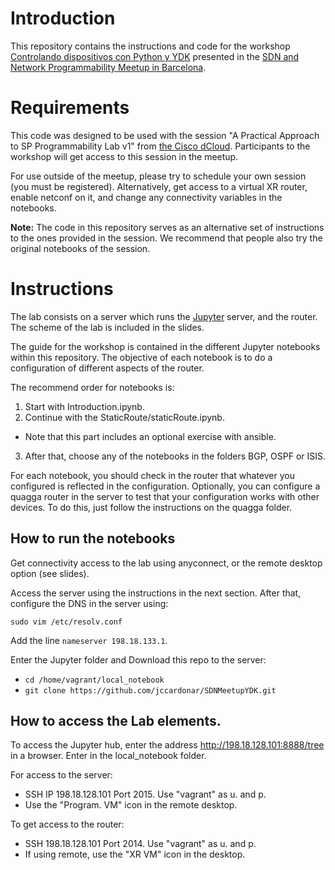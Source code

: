 # Introduction
This repository contains the instructions and code for the workshop [Controlando dispositivos con Python y YDK](https://www.meetup.com/es-ES/SDN-and-Network-Programmability-Meetup-in-Barcelona/events/248055664/)  presented in the [SDN and Network Programmability Meetup in Barcelona](https://www.meetup.com/es-ES/SDN-and-Network-Programmability-Meetup-in-Barcelona).

# Requirements
This code was designed to be used with the session "A Practical Approach to SP Programmability Lab v1" from [the Cisco dCloud](https://dcloud.cisco.com/). Participants to the workshop will get access to this session in the meetup. 

For use outside of the meetup, please try to schedule your own session (you must be registered). Alternatively, get access to a virtual XR router, enable netconf on it, and change any connectivity variables in the notebooks.

**Note:** The code in this repository serves as an alternative set of instructions to the ones provided in the session. We recommend that people also try the original notebooks of the session.

# Instructions

The lab consists on a server which runs the [Jupyter](http://jupyter.org/) server, and the router. The scheme of the lab is included in the slides.

The guide for the workshop is contained in the different Jupyter notebooks within this repository. The objective of each notebook is to do a configuration of different aspects of the router. 

The recommend order for notebooks is:
1. Start with Introduction.ipynb.
2. Continue with the StaticRoute/staticRoute.ipynb. 
  * Note that this part includes an optional exercise with ansible.
3. After that, choose any of the notebooks in the folders BGP, OSPF or ISIS.

For each notebook, you should check in the router that whatever you configured is reflected in the configuration. Optionally, you can configure a quagga router in the server to test that your configuration works with other devices. To do this, just follow the instructions on the quagga folder. 

## How to run the notebooks

Get connectivity access to the lab using anyconnect, or the remote desktop option (see slides). 

Access the server using the instructions in the next section. After that, configure the DNS in the server using:

`sudo vim /etc/resolv.conf` 

Add the line `nameserver 198.18.133.1`.

Enter the Jupyter folder and Download this repo to the server: 
* `cd /home/vagrant/local_notebook`
* `git clone https://github.com/jccardonar/SDNMeetupYDK.git`

## How to access the Lab elements.

To access the Jupyter hub, enter the address http://198.18.128.101:8888/tree in a browser. Enter in the local_notebook folder.

For access to the server:
* SSH IP 198.18.128.101 Port 2015. Use "vagrant" as u. and p.
* Use the "Program. VM" icon in the remote desktop.

To get access to the router:
* SSH 198.18.128.101 Port 2014. Use "vagrant" as u. and p.
* If using remote, use the "XR VM" icon in the desktop.
